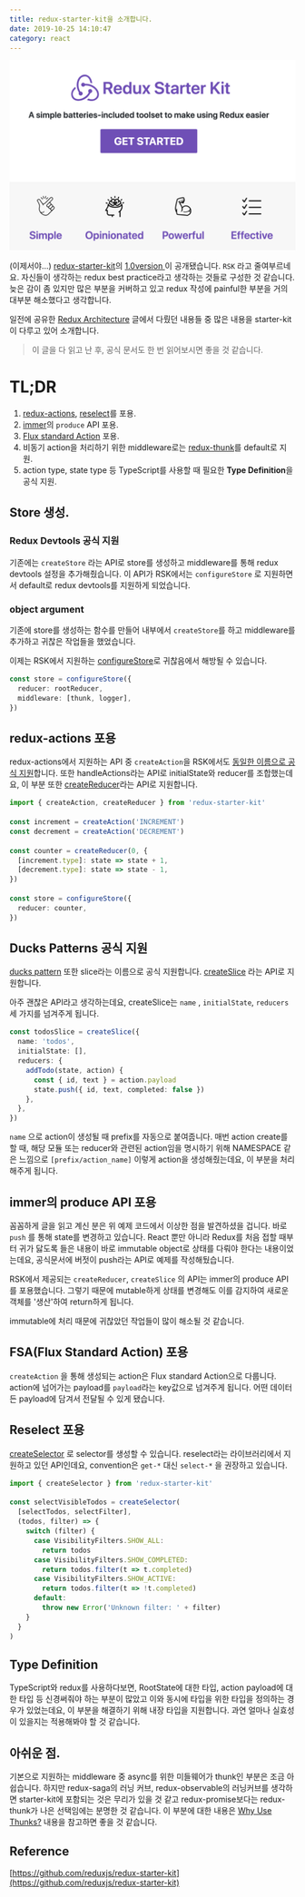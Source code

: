```yaml
---
title: redux-starter-kit을 소개합니다.
date: 2019-10-25 14:10:47
category: react
---
```


![redux-starter-kit](./images/redux-starter-kit.png)

(이제서야...) [redux-starter-kit](https://github.com/reduxjs/redux-starter-kit)의 [1.0version
](https://github.com/reduxjs/redux-starter-kit/releases/tag/v1.0.0)이 공개됐습니다. `RSK` 라고 줄여부르네요. 자신들이 생각하는 redux best practice라고 생각하는 것들로 구성한 것 같습니다. 늦은 감이 좀 있지만 많은 부분을 커버하고 있고 redux 작성에 painful한 부분을 거의 대부분 해소했다고 생각합니다.

일전에 공유한 [Redux Architecture](https://jbee.io/react/react-2-redux-architecture/) 글에서 다뤘던 내용들 중 많은 내용을 starter-kit이 다루고 있어 소개합니다.

> 이 글을 다 읽고 난 후, 공식 문서도 한 번 읽어보시면 좋을 것 같습니다.

# TL;DR

1. [redux-actions](https://github.com/redux-utilities/redux-actions), [reselect](https://github.com/reduxjs/reselect)를 포용.
2. [immer](https://github.com/immerjs/immer)의 `produce` API 포용.
3. [Flux standard Action](https://github.com/redux-utilities/flux-standard-action) 포용.
4. 비동기 action을 처리하기 위한 middleware로는 [redux-thunk](https://github.com/reduxjs/redux-thunk)를 default로 지원.
5. action type, state type 등 TypeScript를 사용할 때 필요한 **Type Definition**을 공식 지원.

## Store 생성.

### Redux Devtools 공식 지원

기존에는 `createStore` 라는 API로 store를 생성하고 middleware를 통해 redux devtools 설정을 추가해줬습니다. 이 API가 RSK에서는 `configureStore` 로 지원하면서 default로 redux devtools를 지원하게 되었습니다.

### object argument

기존에 store를 생성하는 함수를 만들어 내부에서 `createStore`를 하고 middleware를 추가하고 귀찮은 작업들을 했었습니다.

이제는 RSK에서 지원하는 [configureStore](https://redux-starter-kit.js.org/api/configurestore)로 귀찮음에서 해방될 수 있습니다.

```ts
const store = configureStore({
  reducer: rootReducer,
  middleware: [thunk, logger],
})
```

## redux-actions 포용

redux-actions에서 지원하는 API 중 `createAction`을 RSK에서도 [동일한 이름으로 공식 지원](https://redux-starter-kit.js.org/api/createaction)합니다. 또한 handleActions라는 API로 initialState와 reducer를 조합했는데요, 이 부분 또한 [createReducer](https://redux-starter-kit.js.org/api/createreducer)라는 API로 지원합니다.

```ts
import { createAction, createReducer } from 'redux-starter-kit'

const increment = createAction('INCREMENT')
const decrement = createAction('DECREMENT')

const counter = createReducer(0, {
  [increment.type]: state => state + 1,
  [decrement.type]: state => state - 1,
})

const store = configureStore({
  reducer: counter,
})
```

## Ducks Patterns 공식 지원

[ducks pattern](https://github.com/erikras/ducks-modular-redux) 또한 slice라는 이름으로 공식 지원합니다. [createSlice](https://redux-starter-kit.js.org/api/createslice) 라는 API로 지원합니다.

아주 괜찮은 API라고 생각하는데요, createSlice는 `name` , `initialState`, `reducers` 세 가지를 넘겨주게 됩니다.

```ts
const todosSlice = createSlice({
  name: 'todos',
  initialState: [],
  reducers: {
    addTodo(state, action) {
      const { id, text } = action.payload
      state.push({ id, text, completed: false })
    },
  },
})
```

`name` 으로 action이 생성될 때 prefix를 자동으로 붙여줍니다. 매번 action create를 할 때, 해당 모듈 또는 reducer와 관련된 action임을 명시하기 위해 NAMESPACE 같은 느낌으로 `[prefix/action_name]` 이렇게 action을 생성해줬는데요, 이 부분을 처리해주게 됩니다.

## immer의 produce API 포용

꼼꼼하게 글을 읽고 계신 분은 위 예제 코드에서 이상한 점을 발견하셨을 겁니다. 바로 `push` 를 통해 state를 변경하고 있습니다. React 뿐만 아니라 Redux를 처음 접할 때부터 귀가 닳도록 들은 내용이 바로 immutable object로 상태를 다뤄야 한다는 내용이었는데요, 공식문서에 버젓이 push라는 API로 예제를 작성해뒀습니다.

RSK에서 제공되는 `createReducer`, `createSlice` 의 API는 immer의 produce API를 포용했습니다. 그렇기 때문에 mutable하게 상태를 변경해도 이를 감지하여 새로운 객체를 '생산'하여 return하게 됩니다.

immutable에 처리 때문에 귀찮았던 작업들이 많이 해소될 것 같습니다.

## FSA(Flux Standard Action) 포용

`createAction` 을 통해 생성되는 action은 Flux standard Action으로 다룹니다. action에 넘어가는 payload를 `payload`라는 key값으로 넘겨주게 됩니다. 어떤 데이터든 payload에 담겨서 전달될 수 있게 됐습니다.

## Reselect 포용

[createSelector](https://redux-starter-kit.js.org/api/createselector) 로 selector를 생성할 수 있습니다. reselect라는 라이브러리에서 지원하고 있던 API인데요, convention은 `get-*` 대신 `select-*` 을 권장하고 있습니다.

```ts
import { createSelector } from 'redux-starter-kit'

const selectVisibleTodos = createSelector(
  [selectTodos, selectFilter],
  (todos, filter) => {
    switch (filter) {
      case VisibilityFilters.SHOW_ALL:
        return todos
      case VisibilityFilters.SHOW_COMPLETED:
        return todos.filter(t => t.completed)
      case VisibilityFilters.SHOW_ACTIVE:
        return todos.filter(t => !t.completed)
      default:
        throw new Error('Unknown filter: ' + filter)
    }
  }
)
```

## Type Definition

TypeScript와 redux를 사용하다보면, RootState에 대한 타입, action payload에 대한 타입 등 신경써줘야 하는 부분이 많았고 이와 동시에 타입을 위한 타입을 정의하는 경우가 있었는데요, 이 부분을 해결하기 위해 내장 타입을 지원합니다. 과연 얼마나 실효성이 있을지는 적용해봐야 할 것 같습니다.

## 아쉬운 점.

기본으로 지원하는 middleware 중 async를 위한 미들웨어가 thunk인 부분은 조금 아쉽습니다. 하지만 redux-saga의 러닝 커브, redux-observable의 러닝커브를 생각하면 starter-kit에 포함되는 것은 무리가 있을 것 같고 redux-promise보다는 redux-thunk가 나은 선택임에는 분명한 것 같습니다. 이 부분에 대한 내용은 [Why Use Thunks?](https://redux-starter-kit.js.org/tutorials/advanced-tutorial#why-use-thunks) 내용을 참고하면 좋을 것 같습니다.

## Reference

[https://github.com/reduxjs/redux-starter-kit](https://github.com/reduxjs/redux-starter-kit)
